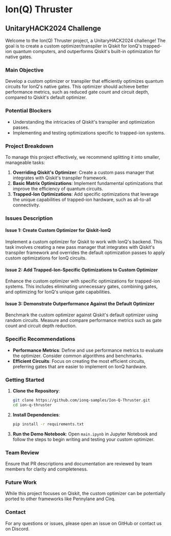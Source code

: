 # Ion(Q) Thruster

## UnitaryHACK2024 Challenge

Welcome to the Ion(Q) Thruster project, a UnitaryHACK2024 challenge! The goal is to create a custom optimizer/transpiler in Qiskit for IonQ's trapped-ion quantum computers, and outperforms Qiskit's built-in optimization for native gates.

### Main Objective

Develop a custom optimizer or transpiler that efficiently optimizes quantum circuits for IonQ's native gates. This optimizer should achieve better performance metrics, such as reduced gate count and circuit depth, compared to Qiskit's default optimizer.

### Potential Blockers

- Understanding the intricacies of Qiskit's transpiler and optimization passes.
- Implementing and testing optimizations specific to trapped-ion systems.

### Project Breakdown

To manage this project effectively, we recommend splitting it into smaller, manageable tasks:

1. **Overriding Qiskit's Optimizer**: Create a custom pass manager that integrates with Qiskit's transpiler framework.
2. **Basic Matrix Optimizations**: Implement fundamental optimizations that improve the efficiency of quantum circuits.
3. **Trapped-Ion Optimizations**: Add specific optimizations that leverage the unique capabilities of trapped-ion hardware, such as all-to-all connectivity.

### Issues Description

#### Issue 1: Create Custom Optimizer for Qiskit-IonQ

Implement a custom optimizer for Qiskit to work with IonQ's backend. This task involves creating a new pass manager that integrates with Qiskit's transpiler framework and overrides the default optimization passes to apply custom optimizations for IonQ circuits.

#### Issue 2: Add Trapped-Ion-Specific Optimizations to Custom Optimizer

Enhance the custom optimizer with specific optimizations for trapped-ion systems. This includes eliminating unnecessary gates, combining gates, and optimizing for IonQ's unique gate capabilities.

#### Issue 3: Demonstrate Outperformance Against the Default Optimizer

Benchmark the custom optimizer against Qiskit's default optimizer using random circuits. Measure and compare performance metrics such as gate count and circuit depth reduction.

### Specific Recommendations

- **Performance Metrics**: Define and use performance metrics to evaluate the optimizer. Consider common algorithms and benchmarks.
- **Efficient Circuits**: Focus on creating the most efficient circuits, preferring gates that are easier to implement on IonQ hardware.

### Getting Started

1. **Clone the Repository**:

   ```bash
   git clone https://github.com/ionq-samples/Ion-Q-Thruster.git
   cd ion-q-thruster
   ```

2. **Install Dependencies**:

   ```bash
   pip install -r requirements.txt
   ```

3. **Run the Demo Notebook**:
   Open `main.ipynb` in Jupyter Notebook and follow the steps to begin writing and testing your custom optimizer.

### Team Review

Ensure that PR descriptions and documentation are reviewed by team members for clarity and completeness.

### Future Work

While this project focuses on Qiskit, the custom optimizer can be potentially ported to other frameworks like Pennylane and Cirq.

### Contact

For any questions or issues, please open an issue on GitHub or contact us on Discord.
